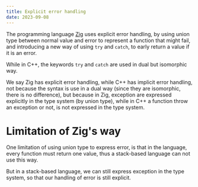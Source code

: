 ```yaml
---
title: Explicit error handling
date: 2023-09-08
---
```


The programming language [Zig](https://ziglang.org)
uses explicit error handling,
by using union type between normal value and error
to represent a function that might fail,
and introducing a new way of using `try` and `catch`,
to early return a value if it is an error.

While in C++, the keywords `try` and `catch`
are used in dual but isomorphic way.

We say Zig has explicit error handling,
while C++ has implicit error handling,
not because the syntax is use in a dual way
(since they are isomorphic, there is no difference),
but because in Zig, exception are expressed
explicitly in the type system (by union type),
while in C++ a function throw an exception or not,
is not expressed in the type system.

# Limitation of Zig's way

One limitation of using union type to express error,
is that in the language, every function must return one value,
thus a stack-based language can not use this way.

But in a stack-based language,
we can still express exception in the type system,
so that our handling of error is still explicit.
